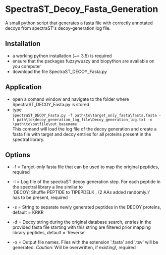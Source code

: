 # SpectraST_Decoy_Fasta_Generation

A small python script that generates a fasta file with correctly annotated decoys from spectraST's decoy-generation log file.

## Installation
- a working python installation (~= 3.5) is required
- ensure that the packages fuzzywuzzy and biopython are available on you computer
- download the file SpectraST_DECOY_Fasta.py

## Application
- open a comand window and navigate to the folder where SpectraST_DECOY_Fasta.py is stored
- type <br>
```SpectraST_DECOY_Fasta.py -f path\to\target_only_fasta\fasta.fasta -l path\to\decoy_generation_log_file\Decoy_generation_log.txt -o \path\to\outfile\out_basename``` <br>
This comand will load the log file of the decoy generation and create a fasta file with target and decoy entries for all proteins present in the spectral library.

## Options
- -f = Target-only fasta file that can be used to map the original peptides, required

- -l = Log file of the spectraST decoy generation step. For each peptide in the spectral library a line similar to <br>
      'DECOY: Shuffle PEPTIDE to TIPEPDELK . (2 AAs added randomly.)' <br>
has to be present, required

- -s = String to separate newly generated peptides in the DECOY proteins, default = KRKR

- -d = Decoy string during the original database search, entries in the provided fasta file starting with this string are filtered prior mapping library peptides, default = 'Reverse'

- -o = Output file names. Files with the extension '.fasta' and '.tsv' will be generated. *Caution:* Will be overwritten, if existing!, required


